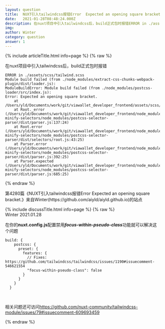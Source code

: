 ```yaml
---
layout: question
title:  NUXT引入tailwindcss报错Error  Expected an opening square bracket.
date:   2021-01-28T08:48:24.000Z
description: 在nuxt项目中引入tailwindcss后，build正式包时报错ERROR in ./assets/scss/tailwind.scssModule b...
img: 
author: Winter
category: question
answer: 1
---
```

<div class="article-root">
  <div class="article">
    {% include articleTitle.html info=page %}
    {% raw %}
    <div class="article-content"><p>在nuxt项目中引入tailwindcss后，build正式包时报错</p><pre><code class="language-plaintext">ERROR in ./assets/scss/tailwind.scss
Module build failed (from ./node_modules/extract-css-chunks-webpack-plugin/dist/loader.js):
ModuleBuildError: Module build failed (from ./node_modules/postcss-loader/src/index.js):
Error: Expected an opening square bracket.
    at /Users/yld/Documents/work/git/viawallet_developer_frontend/assets/scss/tailwind.scss:1:37
    at Root._error (/Users/yld/Documents/work/git/viawallet_developer_frontend/node_modules/postcss-minify-selectors/node_modules/postcss-selector-parser/dist/parser.js:137:24)
    at Root.error (/Users/yld/Documents/work/git/viawallet_developer_frontend/node_modules/postcss-minify-selectors/node_modules/postcss-selector-parser/dist/selectors/root.js:43:25)
    at Parser.error (/Users/yld/Documents/work/git/viawallet_developer_frontend/node_modules/postcss-minify-selectors/node_modules/postcss-selector-parser/dist/parser.js:392:25)
    at Parser.expected (/Users/yld/Documents/work/git/viawallet_developer_frontend/node_modules/postcss-minify-selectors/node_modules/postcss-selector-parser/dist/parser.js:685:25)</code></pre></div>
    {% endraw %}
  </div>
  <p class="winter_mark">第4280篇《NUXT引入tailwindcss报错Error  Expected an opening square bracket.》来自Winter(https://github.com/aiyld/aiyld.github.io)的站点</p>
  <div class="discuss-wrapper">
    {% include discussTitle.html info=page %}
    {% raw %}
    <div class="discuss-list">
    <div class="discuss-item">
        <div class="discuss-parent">
          <div class="discuss-meta">
            <span class="discuss-user">Winter</span>
            <span class="discuss-time">2021.01.28</span>
          </div>
          <div class="discuss-comment"><p>在你的<strong>nuxt.config.js</strong>配置禁用<i><strong>focus-within-pseudo-class</strong></i>功能就可以解决这个问题</p><pre><code class="language-javascript">build: {
    postcss: {
      preset: {
        features: {
          // Fixes: https://github.com/tailwindcss/tailwindcss/issues/1190#issuecomment-546621554
          "focus-within-pseudo-class": false
        }
      }
    }
  }</code></pre><p>&nbsp;</p><p>相关问题还可访问<a href="https://github.com/nuxt-community/tailwindcss-module/issues/79#issuecomment-609693459">https://github.com/nuxt-community/tailwindcss-module/issues/79#issuecomment-609693459</a></p></div>
        </div></div>
    </div>
    {% endraw %}
  </div>
<div>
